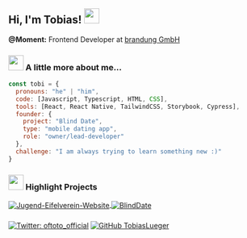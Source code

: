 <h2> Hi, I'm Tobias! <img src="https://media0.giphy.com/media/w1OBpBd7kJqHrJnJ13/giphy.gif?cid=ecf05e47v52kfnm9yky44k3bfko48aaas26wypbcrj9ex151&rid=giphy.gif&ct=s" width="30"></h2>
<p>
  <b>@Moment:</b> Frontend Developer at <a href="https://www.agentur-brandung.de/">brandung GmbH </a>
</p>

### <img src="https://media0.giphy.com/media/jpRLmB4ywwHqzQF4sI/giphy.gif?cid=ecf05e47iju3pgczar91sn1wq3f51yj6qo1m4h0ybfbo0e1o&rid=giphy.gif&ct=s" width="30"> A little more about me...  

```javascript
const tobi = {
  pronouns: "he" | "him",
  code: [Javascript, Typescript, HTML, CSS],
  tools: [React, React Native, TailwindCSS, Storybook, Cypress],
  founder: {
    project: "Blind Date",
    type: "mobile dating app",
    role: "owner/lead-developer"
  },
  challenge: "I am always trying to learn something new :)"
}
```

### <img src="https://media0.giphy.com/media/jpRLmB4ywwHqzQF4sI/giphy.gif?cid=ecf05e47iju3pgczar91sn1wq3f51yj6qo1m4h0ybfbo0e1o&rid=giphy.gif&ct=s" width="30"> Highlight Projects

<a href="https://github.com/TobiasLueger/Jugend-Eifelverein-Website">
  <img align="center" src="https://github-readme-stats.vercel.app/api/pin/?username=TobiasLueger&repo=Jugend-Eifelverein-Website&show_icons=true&line_height=27&title_color=6aa6f8&text_color=8a919a&icon_color=6aa6f8&bg_color=22272e" alt="Jugend-Eifelverein-Website" />
</a>

<a href="https://github.com/Blind-Date-Official/BlindDate">
  <img align="center" src="https://github-readme-stats.vercel.app/api/pin/?username=Blind-Date-Official&repo=BlindDate&show_icons=true&line_height=27&title_color=6aa6f8&text_color=8a919a&icon_color=6aa6f8&bg_color=22272e" alt="BlindDate" />
</a>

###

[![Twitter: oftoto_official](https://img.shields.io/twitter/follow/oftoto_official?style=social)](https://twitter.com/oftoto_official)
[![GitHub TobiasLueger](https://img.shields.io/github/followers/TobiasLueger?label=follow&style=social)](https://github.com/TobiasLueger)
